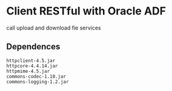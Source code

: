 # Client RESTful with Oracle ADF

call upload and download fie services

## Dependences
````
httpclient-4.5.jar
httpcore-4.4.14.jar
httpmime-4.5.jar
commons-codec-1.10.jar
commons-logging-1.2.jar
````
